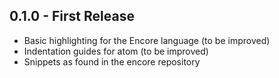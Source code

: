 ## 0.1.0 - First Release
* Basic highlighting for the Encore language (to be improved)
* Indentation guides for atom (to be improved)
* Snippets as found in the encore repository
